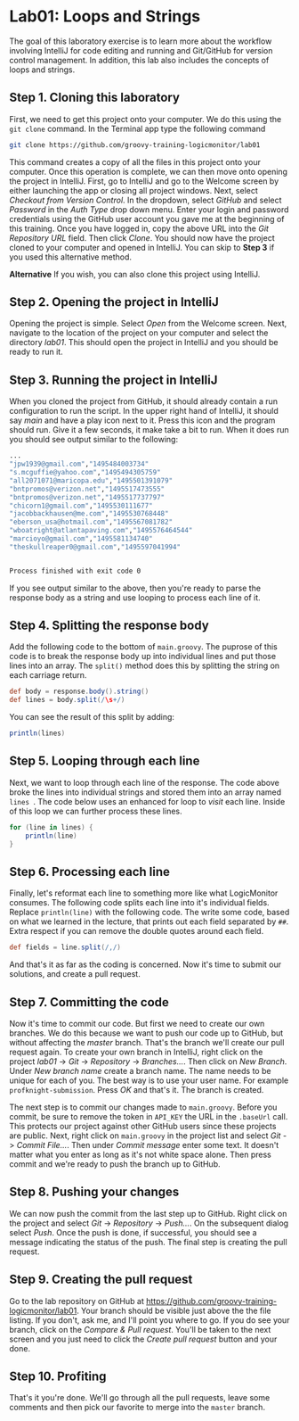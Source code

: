 # Lab01: Loops and Strings

The goal of this laboratory exercise is to learn more about the workflow involving IntelliJ for code editing and running and Git/GitHub for version control management. In addition, this lab also includes the concepts of loops and strings.

## Step 1. Cloning this laboratory

First, we need to get this project onto your computer. We do this using the `git clone` command. In the Terminal app type the following command

```bash
git clone https://github.com/groovy-training-logicmonitor/lab01
```

This command creates a copy of all the files in this project onto your computer. Once this operation is complete, we can then move onto opening the project in IntelliJ. First, go to IntelliJ and go to the Welcome screen by either launching the app or closing all project windows. Next, select *Checkout from Version Control*. In the dropdown, select *GitHub* and select *Password* in the *Auth Type* drop down menu. Enter your login and password credentials using the GitHub user account you gave me at the beginning of this training. Once you have logged in, copy the above URL into the *Git Repository URL* field. Then click *Clone*. You should now have the project cloned to your computer and opened in IntelliJ. You can skip to **Step 3** if you used this alternative method.

**Alternative** If you wish, you can also clone this project using IntelliJ. 

## Step 2. Opening the project in IntelliJ

Opening the project is simple. Select *Open* from the Welcome screen. Next, navigate to the location of the project on your computer and select the directory *lab01*. This should open the project in IntelliJ and you should be ready to run it.

## Step 3. Running the project in IntelliJ

When you cloned the project from GitHub, it should already contain a run configuration to run the script. In the upper right hand of IntelliJ, it should say *main* and have a play icon next to it. Press this icon and the program should run. Give it a few seconds, it make take a bit to run. When it does run you should see output similar to the following: 

```bash
...
"jpw1939@gmail.com","1495484003734"
"s.mcguffie@yahoo.com","1495494305759"
"all2071071@maricopa.edu","1495501391079"
"bntpromos@verizon.net","1495517473555"
"bntpromos@verizon.net","1495517737797"
"chicorn1@gmail.com","1495530111677"
"jacobbackhausen@me.com","1495530768448"
"eberson_usa@hotmail.com","1495567081782"
"wboatright@atlantapaving.com","1495576464544"
"marcioyo@gmail.com","1495581134740"
"theskullreaper0@gmail.com","1495597041994"


Process finished with exit code 0
```

If you see output similar to the above, then you're ready to parse the response body as a string and use looping to process each line of it.

## Step 4. Splitting the response body

Add the following code to the bottom of `main.groovy`. The puprose of this code is to break the response body up into individual lines and put those lines into an array. The `split()` method does this by splitting the string on each carriage return. 

```groovy
def body = response.body().string()
def lines = body.split(/\s+/)
```

You can see the result of this split by adding:

```groovy
println(lines)
```

## Step 5. Looping through each line

Next, we want to loop through each line of the response. The code above broke the lines into individual strings and stored them into an array named `lines `. The code below uses an enhanced for loop to *visit* each line. Inside of this loop we can further process these lines.

```groovy
for (line in lines) {
    println(line)
}
```

## Step 6. Processing each line

Finally, let's reformat each line to something more like what LogicMonitor consumes. The following code splits each line into it's individual fields. Replace `println(line)` with the following code. The write some code, based on what we learned in the lecture, that prints out each field separated by `##`. Extra respect if you can remove the double quotes around each field.

```groovy
def fields = line.split(/,/)
```

And that's it as far as the coding is concerned. Now it's time to submit our solutions, and create a pull request.

## Step 7. Committing the code

Now it's time to commit our code. But first we need to create our own branches. We do this because we want to push our code up to GitHub, but without affecting the *master* branch. That's the branch we'll create our pull request again. To create your own branch in IntelliJ, right click on the project *lab01* -> *Git* -> *Repository* -> *Branches...*. Then click on *New Branch*. Under *New branch name* create a branch name. The name needs to be unique for each of you. The best way is to use your user name. For example `profknight-submission`. Press *OK* and that's it. The branch is created.

The next step is to commit our changes made to `main.groovy`. Before you commit, be sure to remove the token in `API_KEY` the URL in the `.baseUrl` call. This protects our project against other GitHub users since these projects are public. Next, right click on `main.groovy` in the project list and select *Git* -> *Commit File...*. Then under *Commit message* enter some text. It doesn't matter what you enter as long as it's not white space alone. Then press commit and we're ready to push the branch up to GitHub.

## Step 8. Pushing your changes

We can now push the commit from the last step up to GitHub. Right click on the project and select *Git* -> *Repository* -> *Push...*. On the subsequent dialog select *Push*. Once the push is done, if successful, you should see a message indicating the status of the push. The final step is creating the pull request.

## Step 9. Creating the pull request

Go to the lab repository on GitHub at https://github.com/groovy-training-logicmonitor/lab01. Your branch should be visible just above the the file listing. If you don't, ask me, and I'll point you where to go. If you do see your branch, click on the *Compare & Pull request*. You'll be taken to the next screen and you just need to click the *Create pull request* button and your done. 

## Step 10. Profiting

That's it you're done. We'll go through all the pull requests, leave some comments and then pick our favorite to merge into the `master` branch.

